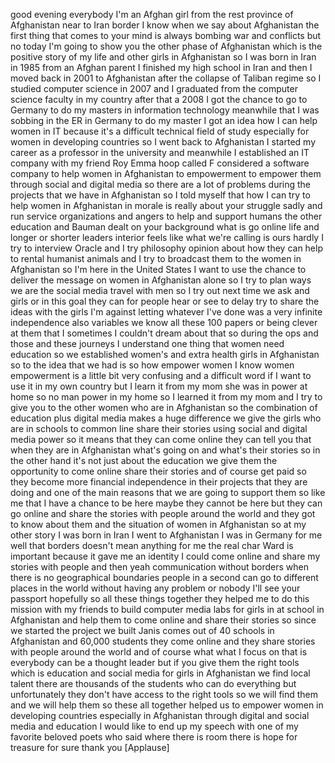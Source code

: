 
good evening everybody
I&#39;m an Afghan girl from the rest
province of Afghanistan near to Iran
border I know when we say about
Afghanistan the first thing that comes
to your mind is always bombing war and
conflicts but no today I&#39;m going to show
you the other phase of Afghanistan which
is the positive story of my life and
other girls in Afghanistan so I was born
in Iran in 1985 from an Afghan parent I
finished my high school in Iran and then
I moved back in 2001 to Afghanistan
after the collapse of Taliban regime so
I studied computer science in 2007 and I
graduated from the computer science
faculty in my country after that a 2008
I got the chance to go to Germany to do
my masters in information technology
meanwhile that I was sobbing in the ER
in Germany to do my master I got an idea
how I can help women in IT because it&#39;s
a difficult technical field of study
especially for women in developing
countries so I went back to Afghanistan
I started my career as a professor in
the university and meanwhile I
established an IT company with my friend
Roy Emma hoop called F considered a
software company to help women in
Afghanistan to empowerment to empower
them through social and digital media so
there are a lot of problems during the
projects that we have in Afghanistan so
I told myself that how I can try to help
women in Afghanistan in morale is really
about your struggle
sadly and run service organizations and
angers to help and support humans the
other education and Bauman dealt on your
background what is go online life and
longer or shorter leaders interior feels
like what we&#39;re calling is ours hardly
I try to interview Oracle and I try
philosophy opinion about how they can
help to rental humanist animals and I
try to broadcast them to the women in
Afghanistan so I&#39;m here in the United
States I want to use the chance to
deliver the message on women in
Afghanistan alone so I try to plan ways
we are the social media travel with men
so I try out next time we ask and girls
or in this goal they can for people hear
or see to delay try to share the ideas
with the girls I&#39;m against letting
whatever I&#39;ve done was a very infinite
independence also variables we know all
these 100 papers or being clever at them
that I sometimes I couldn&#39;t dream about
that so during the ops and those and
these journeys I understand one thing
that women need education so we
established women&#39;s and extra health
girls in Afghanistan so to the idea that
we had is so how empower women I know
women empowerment is a little bit very
confusing and a difficult word if I want
to use it in my own country but I learn
it from my mom she was in power at home
so no man power in my home so I learned
it from my mom and I try to give you to
the other women who are in Afghanistan
so the combination of education plus
digital media makes a huge difference
we give the girls who are in schools to
common line share their stories using
social and digital media power so it
means that they can come online they can
tell you that when they are in
Afghanistan what&#39;s going on and what&#39;s
their stories so in the other hand it&#39;s
not just about the education we give
them the opportunity to come online
share their stories and of course get
paid so they become more financial
independence in their projects that they
are doing and one of the main reasons
that we are going to support them so
like me that I have a chance to be here
maybe they cannot be here but they can
go online and share the stories with
people around the world and they got to
know about them and the situation of
women in Afghanistan so at my other
story I was born in Iran I went to
Afghanistan I was in Germany for me
well that borders doesn&#39;t mean anything
for me the real char Ward is important
because it gave me an identity I could
come online and share my stories with
people and then yeah communication
without borders when there is no
geographical boundaries people in a
second can go to different places in the
world without having any problem or
nobody I&#39;ll see your passport hopefully
so all these things together they helped
me to do this mission with my friends to
build computer media labs for girls in
at school in Afghanistan and help them
to come online and share their stories
so since we started the project we built
Janis comes out of 40 schools in
Afghanistan and 60,000 students they
come online and they share stories with
people around the world and of course
what what I focus on that is everybody
can be a thought leader but if you give
them the right tools which is education
and social media for girls in
Afghanistan we find local talent there
are thousands of the students who can do
everything but unfortunately they don&#39;t
have access to the right tools so we
will find them and we will help them so
these all together helped us to empower
women in developing countries especially
in Afghanistan through digital and
social media and education I would like
to end up my speech with one of my
favorite beloved poets who said where
there is room there is hope for treasure
for sure
thank you
[Applause]
